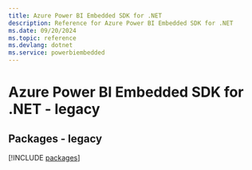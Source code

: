 ```yaml
---
title: Azure Power BI Embedded SDK for .NET
description: Reference for Azure Power BI Embedded SDK for .NET
ms.date: 09/20/2024
ms.topic: reference
ms.devlang: dotnet
ms.service: powerbiembedded
---
```

# Azure Power BI Embedded SDK for .NET - legacy
## Packages - legacy
[!INCLUDE [packages](power-bi-embedded-index.md)]